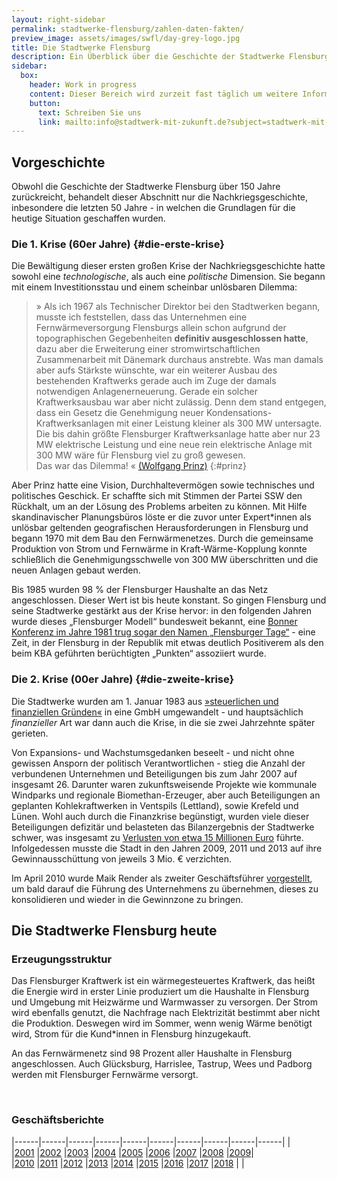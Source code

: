 ```yaml
---
layout: right-sidebar
permalink: stadtwerke-flensburg/zahlen-daten-fakten/
preview_image: assets/images/swfl/day-grey-logo.jpg
title: Die Stadtwerke Flensburg
description: Ein Überblick über die Geschichte der Stadtwerke Flensburg, ihrer Erzeugungsstuktur und wirtschaftlichen Daten der einzelnen Geschäftsbereiche.
sidebar:
  box:
    header: Work in progress
    content: Dieser Bereich wird zurzeit fast täglich um weitere Informationen ergänzt. Falls Sie noch offene Fragen haben, schauen Sie morgen doch noch einmal vorbei oder wenden sich an uns direkt.
    button:
      text: Schreiben Sie uns
      link: mailto:info@stadtwerk-mit-zukunft.de?subject=stadtwerk-mit-zukunft.de
---
```


## Vorgeschichte

Obwohl die Geschichte der Stadtwerke Flensburg über 150 Jahre zurückreicht, behandelt dieser Abschnitt nur die Nachkriegsgeschichte, inbesondere die letzten 50 Jahre - in welchen die Grundlagen für die heutige Situation geschaffen wurden.

### Die 1. Krise (60er Jahre) {#die-erste-krise}

Die Bewältigung dieser ersten großen Krise der Nachkriegsgeschichte hatte sowohl eine *technologische*, als auch eine *politische* Dimension. Sie begann mit einem Investitionsstau und einem scheinbar unlösbaren Dilemma:

> » Als ich 1967 als Technischer Direktor bei den Stadtwerken begann, musste ich feststellen, dass das Unternehmen eine Fernwärmeversorgung Flensburgs allein schon aufgrund der topographischen Gegebenheiten **definitiv ausgeschlossen hatte**, dazu aber die Erweiterung einer stromwirtschaftlichen Zusammenarbeit mit Dänemark durchaus anstrebte. Was man damals aber aufs Stärkste wünschte, war ein weiterer Ausbau des bestehenden Kraftwerks gerade auch im Zuge der damals notwendigen Anlagenerneuerung. Gerade ein solcher Kraftwerksausbau war aber nicht zulässig. Denn dem stand entgegen, dass ein Gesetz die Genehmigung neuer Kondensations-Kraftwerksanlagen mit einer Leistung kleiner als 300 MW untersagte. Die bis dahin größte Flensburger Kraftwerksanlage hatte aber nur 23 MW elektrische Leistung und eine neue rein elektrische Anlage mit 300 MW wäre für Flensburg viel zu groß gewesen.   
Das war das Dilemma! « [(Wolfgang Prinz)][prinz-interview]
{:#prinz}

Aber Prinz hatte eine Vision, Durchhaltevermögen sowie technisches und politisches Geschick. Er schaffte sich mit Stimmen der Partei SSW den Rückhalt, um an der Lösung des Problems arbeiten zu können. Mit Hilfe skandinavischer Planungsbüros löste er die zuvor unter Expert*innen als unlösbar geltenden geografischen Herausforderungen in Flensburg und begann 1970 mit dem Bau den Fernwärmenetzes. Durch die gemeinsame Produktion von Strom und Fernwärme in Kraft-Wärme-Kopplung konnte schließlich die Genehmigungsschwelle von 300 MW überschritten und die neuen Anlagen gebaut werden. 

Bis 1985 wurden 98 % der Flensburger Haushalte an das Netz angeschlossen. Dieser Wert ist bis heute konstant. So gingen Flensburg und seine Stadtwerke gestärkt aus der Krise hervor: in den folgenden Jahren wurde dieses „Flensburger Modell“ bundesweit bekannt, eine [Bonner Konferenz im Jahre 1981 trug sogar den Namen „Flensburger Tage“](prinz-spiegel) - eine Zeit, in der Flensburg in der Republik mit etwas deutlich Positiverem als den beim KBA geführten berüchtigten „Punkten“ assoziiert wurde.

### Die 2. Krise (00er Jahre) {#die-zweite-krise}

Die Stadtwerke wurden am 1. Januar 1983 aus [»steuerlichen und finanziellen Gründen«][umwandlung-gmbh] in eine GmbH umgewandelt - und hauptsächlich *finanzieller* Art war dann auch die Krise, in die sie zwei Jahrzehnte später gerieten.

Von Expansions- und Wachstumsgedanken beseelt - und nicht ohne gewissen Ansporn der politisch Verantwortlichen - stieg die Anzahl der verbundenen Unternehmen und Beteiligungen bis zum Jahr 2007 auf insgesamt 26. Darunter waren zukunftsweisende Projekte wie kommunale Windparks und regionale Biomethan-Erzeuger, aber auch Beteiligungen an geplanten Kohlekraftwerken in Ventspils (Lettland), sowie Krefeld und Lünen. Wohl auch durch die Finanzkrise begünstigt, wurden viele dieser Beteiligungen defizitär und belasteten das Bilanzergebnis der Stadtwerke schwer, was insgesamt zu [Verlusten von etwa 15 Millionen Euro][wolfskeil-nicht-entlastet] führte. Infolgedessen musste die Stadt in den Jahren 2009, 2011 und 2013 auf ihre Gewinnausschüttung von jeweils 3 Mio. € verzichten.

Im April 2010 wurde Maik Render als zweiter Geschäftsführer [vorgestellt][introducing-render], um bald darauf die Führung des Unternehmens zu übernehmen, dieses zu konsolidieren und wieder in die Gewinnzone zu bringen.

## Die Stadtwerke Flensburg heute

### Erzeugungsstruktur

Das Flensburger Kraftwerk ist ein wärmegesteuertes Kraftwerk, das heißt die Energie wird in erster Linie produziert um die Haushalte in Flensburg und Umgebung mit Heizwärme und Warmwasser zu versorgen. Der Strom wird ebenfalls genutzt, die Nachfrage nach Elektrizität bestimmt aber nicht die Produktion. Deswegen wird im Sommer, wenn wenig Wärme benötigt wird, Strom für die Kund*innen in Flensburg hinzugekauft. 

An das Fernwärmenetz sind 98 Prozent aller Haushalte in Flensburg angeschlossen. Auch Glücksburg, Harrislee, Tastrup, Wees und Padborg werden mit Flensburger Fernwärme versorgt.

<div class="row">
  <figure id="umsatz-nach-produkten-2018" class="col-8 col-12-normal col-12-mobile">
  </figure>
</div>

<br>

### Geschäftsberichte

|------|------|------|------|------|------|------|------|------|------|
|            |[2001]&nbsp;|[2002]&nbsp;|[2003]&nbsp;|[2004]&nbsp;|[2005]&nbsp;|[2006]&nbsp;|[2007]&nbsp;|[2008]&nbsp;|[2009]|
|[2010]&nbsp;|[2011]&nbsp;|[2012]&nbsp;|[2013]&nbsp;|[2014]&nbsp;|[2015]&nbsp;|[2016]&nbsp;|[2017]&nbsp;|[2018]&nbsp;|      |


  [prinz-interview]: https://www.foerde.news/news/vater-der-flensburger-fernwaerme-verstorben.html
  [prinz-spiegel]: https://www.spiegel.de/spiegel/print/d-14326706.html
  [umwandlung-gmbh]: https://www.ulrich-jochimsen.de/files/Monopol_1%2013.pdf
  [fl-atomstromfrei]: https://www.stadtwerke-flensburg.de/fileadmin/_migrated/content_uploads/flensburg-atomstromfrei-shz-beilage.pdf
  [introducing-render]: https://www.stadtwerke-flensburg.de/unternehmen/news/news/matthias-wolfskeil-stellt-kollegen-beim-4-flensburger-energieforum-vor-maik-render-technischer-ges/?tx_news_pi1%5Bcontroller%5D=News&tx_news_pi1%5Baction%5D=detail&cHash=ea5d1578dbc441a4eebad8b47d3a65cc
  [wolfskeil-nicht-entlastet]: https://www.shz.de/lokales/flensburger-tageblatt/keine-entlastung-fuer-den-ex-chef-id175722.html

  [2018]: https://www.stadtwerke-flensburg.de/fileadmin/user_upload/pdf/geschaeftsberichte/swfl-geschaeftsbericht-2018.pdf
  [2017]: https://www.stadtwerke-flensburg.de/fileadmin/user_upload/pdf/geschaeftsberichte/swfl-geschaeftsbericht-2017.pdf
  [2016]: https://www.stadtwerke-flensburg.de/fileadmin/user_upload/pdf/geschaeftsberichte/swfl-geschaeftsbericht-2016.pdf
  [2015]: https://www.stadtwerke-flensburg.de/fileadmin/user_upload/pdf/geschaeftsberichte/swfl-geschaeftsbericht-2015.pdf
  [2014]: https://www.stadtwerke-flensburg.de/fileadmin/_migrated/content_uploads/swfl-geschaeftsbericht-2014.pdf
  [2013]: https://www.stadtwerke-flensburg.de/fileadmin/_migrated/content_uploads/geschaeftsbericht-swfl-2013.pdf
  [2012]: https://www.stadtwerke-flensburg.de/fileadmin/_migrated/content_uploads/GB2012_11.pdf
  [2011]: https://www.stadtwerke-flensburg.de/fileadmin/_migrated/content_uploads/GB2011_12.pdf
  [2010]: https://www.stadtwerke-flensburg.de/fileadmin/_migrated/content_uploads/GB2010_11.pdf
  [2009]: https://www.stadtwerke-flensburg.de/fileadmin/_migrated/content_uploads/GB2009_11.pdf
  [2008]: https://www.stadtwerke-flensburg.de/fileadmin/_migrated/content_uploads/GB2008_11.pdf
  [2007]: https://www.stadtwerke-flensburg.de/fileadmin/_migrated/content_uploads/GB_StwFl_2007_09.pdf
  [2006]: https://www.stadtwerke-flensburg.de/fileadmin/_migrated/content_uploads/GB_StwFl_2006_09.pdf
  [2005]: https://www.stadtwerke-flensburg.de/fileadmin/_migrated/content_uploads/GB_StwFl_2005_09.pdf
  [2004]: https://www.stadtwerke-flensburg.de/fileadmin/_migrated/content_uploads/GB_StwFl_2004_11.pdf
  [2003]: https://www.stadtwerke-flensburg.de/fileadmin/_migrated/content_uploads/GB_StwFl_2003_10.pdf
  [2002]: https://www.stadtwerke-flensburg.de/fileadmin/_migrated/content_uploads/GB_StwFl_2002_03.pdf
  [2001]: https://www.stadtwerke-flensburg.de/fileadmin/_migrated/content_uploads/GB_StwFl_2001_11.pdf

<script>
  window.SWFL = {
    Business: {
      ProductSplit: {{ site.data.swfl_business_by_product | jsonify }},
      Results: {{ site.data.swfl_business | jsonify }}
    }
  }
</script>
<script src="{{ "assets/js/lib/highcharts/highcharts.js" | relative_url }}"></script>
<script src="{{ "assets/js/charting/global.js" | relative_url }}"></script>
<script src="{{ "assets/js/charting/status-quo.js" | relative_url }}"></script>